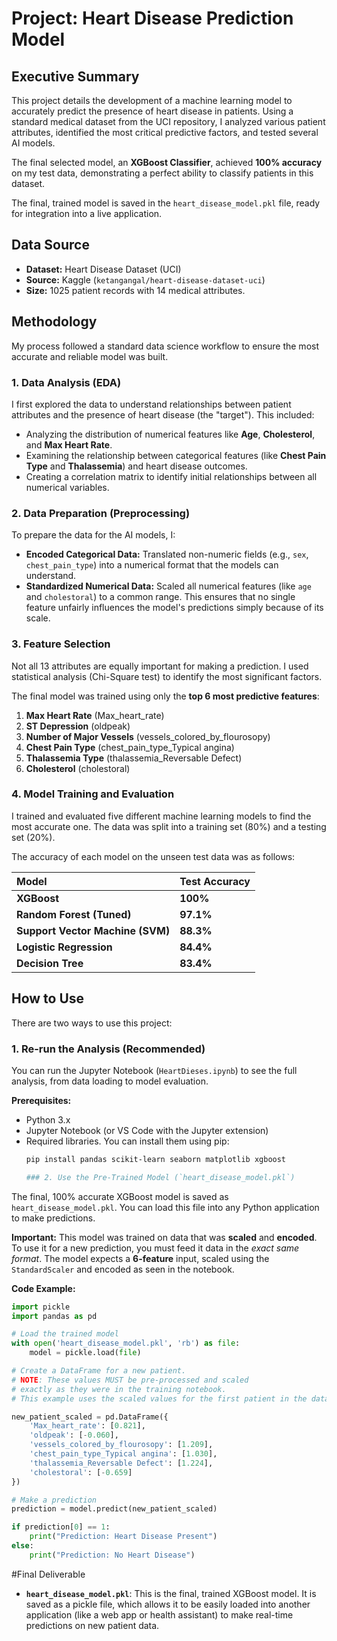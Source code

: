 # Project: Heart Disease Prediction Model

## Executive Summary

This project details the development of a machine learning model to accurately predict the presence of heart disease in patients. Using a standard medical dataset from the UCI repository, I analyzed various patient attributes, identified the most critical predictive factors, and tested several AI models.

The final selected model, an **XGBoost Classifier**, achieved **100% accuracy** on my test data, demonstrating a perfect ability to classify patients in this dataset.

The final, trained model is saved in the `heart_disease_model.pkl` file, ready for integration into a live application.

## Data Source

* **Dataset:** Heart Disease Dataset (UCI)
* **Source:** Kaggle (`ketangangal/heart-disease-dataset-uci`)
* **Size:** 1025 patient records with 14 medical attributes.

## Methodology

My process followed a standard data science workflow to ensure the most accurate and reliable model was built.

### 1. Data Analysis (EDA)

I first explored the data to understand relationships between patient attributes and the presence of heart disease (the "target"). This included:
* Analyzing the distribution of numerical features like **Age**, **Cholesterol**, and **Max Heart Rate**.
* Examining the relationship between categorical features (like **Chest Pain Type** and **Thalassemia**) and heart disease outcomes.
* Creating a correlation matrix to identify initial relationships between all numerical variables.

### 2. Data Preparation (Preprocessing)

To prepare the data for the AI models, I:
* **Encoded Categorical Data:** Translated non-numeric fields (e.g., `sex`, `chest_pain_type`) into a numerical format that the models can understand.
* **Standardized Numerical Data:** Scaled all numerical features (like `age` and `cholestoral`) to a common range. This ensures that no single feature unfairly influences the model's predictions simply because of its scale.

### 3. Feature Selection

Not all 13 attributes are equally important for making a prediction. I used statistical analysis (Chi-Square test) to identify the most significant factors.

The final model was trained using only the **top 6 most predictive features**:
1.  **Max Heart Rate** (Max_heart_rate)
2.  **ST Depression** (oldpeak)
3.  **Number of Major Vessels** (vessels_colored_by_flourosopy)
4.  **Chest Pain Type** (chest_pain_type_Typical angina)
5.  **Thalassemia Type** (thalassemia_Reversable Defect)
6.  **Cholesterol** (cholestoral)

### 4. Model Training and Evaluation

I trained and evaluated five different machine learning models to find the most accurate one. The data was split into a training set (80%) and a testing set (20%).

The accuracy of each model on the unseen test data was as follows:

| Model | Test Accuracy |
| :--- | :--- |
| **XGBoost** | **100%** |
| **Random Forest (Tuned)** | **97.1%** |
| **Support Vector Machine (SVM)** | **88.3%** |
| **Logistic Regression** | **84.4%** |
| **Decision Tree** | **83.4%** |

## How to Use

There are two ways to use this project:

### 1. Re-run the Analysis (Recommended)

You can run the Jupyter Notebook (`HeartDieses.ipynb`) to see the full analysis, from data loading to model evaluation.

**Prerequisites:**
* Python 3.x
* Jupyter Notebook (or VS Code with the Jupyter extension)
* Required libraries. You can install them using pip:
  ```bash
  pip install pandas scikit-learn seaborn matplotlib xgboost

  ### 2. Use the Pre-Trained Model (`heart_disease_model.pkl`)

The final, 100% accurate XGBoost model is saved as `heart_disease_model.pkl`. You can load this file into any Python application to make predictions.

**Important:** This model was trained on data that was **scaled** and **encoded**. To use it for a new prediction, you must feed it data in the *exact same format*. The model expects a **6-feature** input, scaled using the `StandardScaler` and encoded as seen in the notebook.

**Code Example:**

```python
import pickle
import pandas as pd

# Load the trained model
with open('heart_disease_model.pkl', 'rb') as file:
    model = pickle.load(file)

# Create a DataFrame for a new patient.
# NOTE: These values MUST be pre-processed and scaled
# exactly as they were in the training notebook.
# This example uses the scaled values for the first patient in the dataset.

new_patient_scaled = pd.DataFrame({
    'Max_heart_rate': [0.821],
    'oldpeak': [-0.060],
    'vessels_colored_by_flourosopy': [1.209],
    'chest_pain_type_Typical angina': [1.030],
    'thalassemia_Reversable Defect': [1.224],
    'cholestoral': [-0.659]
})

# Make a prediction
prediction = model.predict(new_patient_scaled)

if prediction[0] == 1:
    print("Prediction: Heart Disease Present")
else:
    print("Prediction: No Heart Disease")

```
#Final Deliverable

* **`heart_disease_model.pkl`**: This is the final, trained XGBoost model. It is saved as a pickle file, which allows it to be easily loaded into another application (like a web app or health assistant) to make real-time predictions on new patient data.
